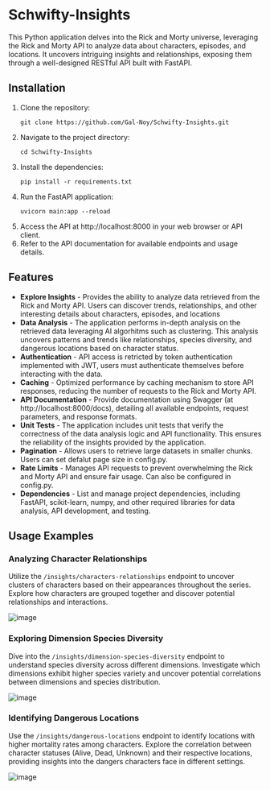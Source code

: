 # Schwifty-Insights
This Python application delves into the Rick and Morty universe, leveraging the Rick and Morty API to analyze data about characters, episodes, and locations. It uncovers intriguing insights and relationships, exposing them through a well-designed RESTful API built with FastAPI.

## Installation
1. Clone the repository:
   ```
   git clone https://github.com/Gal-Noy/Schwifty-Insights.git
   ```
3. Navigate to the project directory:
   ```
   cd Schwifty-Insights
   ```
5. Install the dependencies:
   ```
   pip install -r requirements.txt
   ```
7. Run the FastAPI application:
   ```
   uvicorn main:app --reload
   ```
9. Access the API at http://localhost:8000 in your web browser or API client.
10. Refer to the API documentation for available endpoints and usage details.

## Features
- **Explore Insights** - Provides the ability to analyze data retrieved from the Rick and Morty API. Users can discover trends, relationships, and other interesting details about characters, episodes, and locations
- **Data Analysis** - The application performs in-depth analysis on the retrieved data leveraging AI algorhitms such as clustering. This analysis uncovers patterns and trends like relationships, species diversity, and dangerous locations based on character status.
- **Authentication** - API access is retricted by token authentication implemented with JWT, users must authenticate themselves before interacting with the data.
- **Caching** - Optimized performance by caching mechanism to store API responses, reducing the number of requests to the Rick and Morty API.
- **API Documentation** - Provide documentation using Swagger (at http://localhost:8000/docs), detailing all available endpoints, request parameters, and response formats.
- **Unit Tests** - The application includes unit tests that verify the correctness of the data analysis logic and API functionality. This ensures the reliability of the insights provided by the application.
- **Pagination** - Allows users to retrieve large datasets in smaller chunks. Users can set defalut page size in config.py.
- **Rate Limits** - Manages API requests to prevent overwhelming the Rick and Morty API and ensure fair usage. Can also be configured in config.py.
- **Dependencies** - List and manage project dependencies, including FastAPI, scikit-learn, numpy, and other required libraries for data analysis, API development, and testing.

## Usage Examples
### Analyzing Character Relationships
Utilize the ```/insights/characters-relationships``` endpoint to uncover clusters of characters based on their appearances throughout the series. Explore how characters are grouped together and discover potential relationships and interactions.

![image](https://github.com/Gal-Noy/Schwifty-Insights/assets/109943831/abeeb201-29a6-46be-80d3-66fa66945b89)

### Exploring Dimension Species Diversity
Dive into the ```/insights/dimension-species-diversity``` endpoint to understand species diversity across different dimensions. Investigate which dimensions exhibit higher species variety and uncover potential correlations between dimensions and species distribution.

![image](https://github.com/Gal-Noy/Schwifty-Insights/assets/109943831/e24ebdbd-9451-4ca9-8677-f58ab3182b94)

### Identifying Dangerous Locations
Use the ```/insights/dangerous-locations``` endpoint to identify locations with higher mortality rates among characters. Explore the correlation between character statuses (Alive, Dead, Unknown) and their respective locations, providing insights into the dangers characters face in different settings.

![image](https://github.com/Gal-Noy/Schwifty-Insights/assets/109943831/bc9ea6bb-12e5-43c7-964a-24a75091bb9c)

